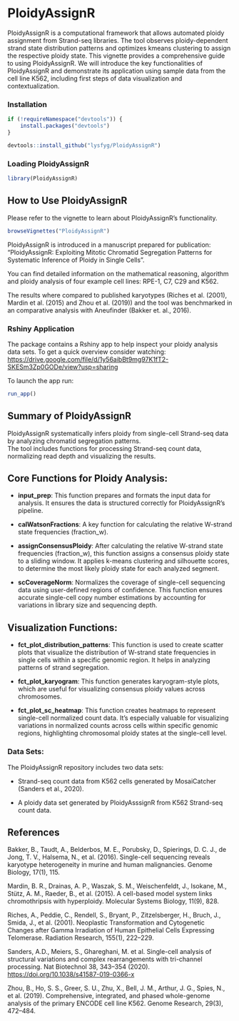 
<!-- README.md is generated from README.Rmd. Please edit that file -->

# PloidyAssignR

PloidyAssignR is a computational framework that allows automated ploidy
assignment from Strand-seq libraries. The tool observes ploidy-dependent
strand state distribution patterns and optimizes kmeans clustering to
assign the respective ploidy state. This vignette provides a
comprehensive guide to using PloidyAssignR. We will introduce the key
functionalities of PloidyAssignR and demonstrate its application using
sample data from the cell line K562, including first steps of data
visualization and contextualization.

<!-- badges: start -->
<!-- badges: end -->

### Installation

``` r
if (!requireNamespace("devtools")) {
    install.packages("devtools")
}

devtools::install_github("lysfyg/PloidyAssignR")
```

### Loading PloidyAssignR

``` r
library(PloidyAssignR)
```

## How to Use PloidyAssignR

Please refer to the vignette to learn about PloidyAssignR’s
functionality.

``` r
browseVignettes("PloidyAssignR")
```

PloidyAssignR is introduced in a manuscript prepared for publication:
“PloidyAssignR: Exploiting Mitotic Chromatid Segregation Patterns for
Systematic Inference of Ploidy in Single Cells”.

You can find detailed information on the mathematical reasoning,
algorithm and ploidy analysis of four example cell lines: RPE-1, C7,
C29 and K562.

The results where compared to published karyotypes (Riches et
al. (2001), Mardin et al. (2015) and Zhou et al. (2019)) and the tool
was benchmarked in an comparative analysis with Aneufinder (Bakker et.
al., 2016).

### Rshiny Application

The package contains a Rshiny app to help inspect your ploidy analysis
data sets. To get a quick overview consider watching:
<https://drive.google.com/file/d/1y56aibBt9mg97K1fT2-SKESm3Zp0GODe/view?usp=sharing>

To launch the app run:

``` r
run_app()
```

## Summary of PloidyAssignR

PloidyAssignR systematically infers ploidy from single-cell Strand-seq
data by analyzing chromatid segregation patterns.  
The tool includes functions for processing Strand-seq count data,
normalizing read depth and visualizing the results.

## Core Functions for Ploidy Analysis:

- **input_prep**: This function prepares and formats the input data for
  analysis. It ensures the data is structured correctly for
  PloidyAssignR’s pipeline.

- **calWatsonFractions**: A key function for calculating the relative
  W-strand state frequencies (fraction_w).

- **assignConsensusPloidy**: After calculating the relative W-strand
  state frequencies (fraction_w), this function assigns a consensus
  ploidy state to a sliding window. It applies k-means clustering and
  silhouette scores, to determine the most likely ploidy state for each
  analyzed segment.

- **scCoverageNorm**: Normalizes the coverage of single-cell sequencing
  data using user-defined regions of confidence. This function ensures
  accurate single-cell copy number estimations by accounting for
  variations in library size and sequencing depth.

## Visualization Functions:

- **fct_plot_distribution_patterns**: This function is used to create
  scatter plots that visualize the distribution of W-strand state
  frequencies in single cells within a specific genomic region. It helps
  in analyzing patterns of strand segregation.

- **fct_plot_karyogram**: This function generates karyogram-style plots,
  which are useful for visualizing consensus ploidy values across
  chromosomes.

- **fct_plot_sc_heatmap**: This function creates heatmaps to represent
  single-cell normalized count data. It’s especially valuable for
  visualizing variations in normalized counts across cells within
  specific genomic regions, highlighting chromosomal ploidy states at
  the single-cell level.

### Data Sets:

The PloidyAssignR repository includes two data sets:

- Strand-seq count data from K562 cells generated by MosaiCatcher
  (Sanders et al., 2020).

- A ploidy data set generated by PloidyAsssignR from K562 Strand-seq
  count data.

## References

Bakker, B., Taudt, A., Belderbos, M. E., Porubsky, D., Spierings, D. C.
J., de Jong, T. V., Halsema, N., et al. (2016). Single-cell sequencing
reveals karyotype heterogeneity in murine and human malignancies. Genome
Biology, 17(1), 115.

Mardin, B. R., Drainas, A. P., Waszak, S. M., Weischenfeldt, J.,
Isokane, M., Stütz, A. M., Raeder, B., et al. (2015). A cell-based model
system links chromothripsis with hyperploidy. Molecular Systems Biology,
11(9), 828.

Riches, A., Peddie, C., Rendell, S., Bryant, P., Zitzelsberger, H.,
Bruch, J., Smida, J., et al. (2001). Neoplastic Transformation and
Cytogenetic Changes after Gamma Irradiation of Human Epithelial Cells
Expressing Telomerase. Radiation Research, 155(1), 222–229.

Sanders, A.D., Meiers, S., Ghareghani, M. et al. Single-cell analysis of
structural variations and complex rearrangements with tri-channel
processing. Nat Biotechnol 38, 343–354 (2020).
<https://doi.org/10.1038/s41587-019-0366-x>

Zhou, B., Ho, S. S., Greer, S. U., Zhu, X., Bell, J. M., Arthur, J. G.,
Spies, N., et al. (2019). Comprehensive, integrated, and phased
whole-genome analysis of the primary ENCODE cell line K562. Genome
Research, 29(3), 472–484.
